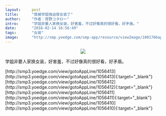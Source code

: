 ```yaml
---
layout:     post
title:      "我被学姐强迫穿女装了"
author:     "作者：宵野コタロー"
intro:      "学姐非要人家换女装，好害羞，不过好像真的很好看，好矛盾。"
date:       "2018-02-14 16:56:49"
tags:       "女装"
image:      "http://smp.yoedge.com/smp-app/resource/viewImage/1001766appline.png"
---
```

<div style="text-align: center">
<p><img src="http://smp.yoedge.com/smp-app/resource/viewImage/1001766appline.png"/></p>
</div>
<p class="post-meta">
<span>学姐非要人家换女装，好害羞，不过好像真的很好看，好矛盾。</span>
</p>
[http://smp3.yoedge.com/view/gotoAppLine/1056413](http://smp3.yoedge.com/view/gotoAppLine/1056413){:target="_blank"}
[http://smp3.yoedge.com/view/gotoAppLine/1056412](http://smp3.yoedge.com/view/gotoAppLine/1056412){:target="_blank"}
[http://smp3.yoedge.com/view/gotoAppLine/1056411](http://smp3.yoedge.com/view/gotoAppLine/1056411){:target="_blank"}
[http://smp3.yoedge.com/view/gotoAppLine/1056410](http://smp3.yoedge.com/view/gotoAppLine/1056410){:target="_blank"}


